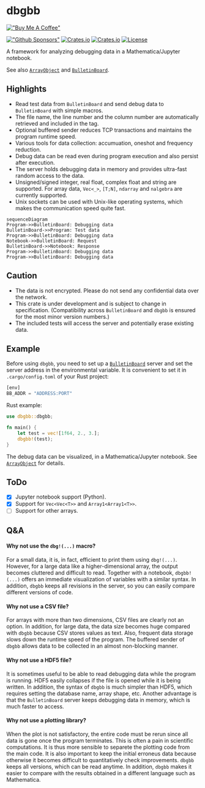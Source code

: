 dbgbb
===========================
[!["Buy Me A Coffee"](https://www.buymeacoffee.com/assets/img/custom_images/orange_img.png)](https://www.buymeacoffee.com/YShojiHEP)

[!["Github Sponsors"](https://img.shields.io/badge/GitHub-Sponsors-red?style=flat-square)](https://github.com/sponsors/YShoji-HEP)
[![Crates.io](https://img.shields.io/crates/v/dbgbb?style=flat-square)](https://crates.io/crates/dbgbb)
[![Crates.io](https://img.shields.io/crates/d/dbgbb?style=flat-square)](https://crates.io/crates/dbgbb)
[![License](https://img.shields.io/badge/license-Apache%202.0-blue?style=flat-square)](https://github.com/YShoji-HEP/dbgbb/blob/main/LICENSE.txt)

A framework for analyzing debugging data in a Mathematica/Jupyter notebook.

See also [`ArrayObject`](https://github.com/YShoji-HEP/ArrayObject) and [`BulletinBoard`](https://github.com/YShoji-HEP/BulletinBoard).

Highlights
----------
* Read test data from `BulletinBoard` and send debug data to `BulletinBoard` with simple macros.
* The file name, the line number and the column number are automatically retrieved and included in the tag.
* Optional buffered sender reduces TCP transactions and maintains the program runtime speed.
* Various tools for data collection: accumuation, oneshot and frequency reduction.
* Debug data can be read even during program execution and also persist after execution.
* The server holds debugging data in memory and provides ultra-fast random access to the data.
* Unsigned/signed integer, real float, complex float and string are supported. For array data, `Vec<_>`, `[T;N]`, `ndarray` and `nalgebra` are currently supported.
* Unix sockets can be used with Unix-like operating systems, which makes the communication speed quite fast.

```mermaid
sequenceDiagram
Program->>BulletinBoard: Debugging data
BulletinBoard->>Program: Test data
Program->>BulletinBoard: Debugging data
Notebook->>BulletinBoard: Request
BulletinBoard->>Notebook: Response
Program->>BulletinBoard: Debugging data
Program->>BulletinBoard: Debugging data
```

Caution
-------
* The data is not encrypted. Please do not send any confidential data over the network.
* This crate is under development and is subject to change in specification. (Compatibility across `BulletinBoard` and `dbgbb` is ensured for the most minor version numbers.)
* The included tests will access the server and potentially erase existing data.

Example
-------
Before using `dbgbb`, you need to set up a [`BulletinBoard`](https://github.com/YShoji-HEP/BulletinBoard) server and set the server address in the environmental variable. It is convenient to set it in `.cargo/config.toml` of your Rust project:
```rust
[env]
BB_ADDR = "ADDRESS:PORT"
```

Rust example:
```rust
use dbgbb::dbgbb;

fn main() {
    let test = vec![1f64, 2., 3.];
    dbgbb!(test);
}
```

The debug data can be visualized, in a Mathematica/Jupyter notebook. See [`ArrayObject`](https://github.com/YShoji-HEP/ArrayObject) for details.

ToDo
----
- [x] Jupyter notebook support (Python).
- [x] Support for `Vec<Vec<T>>` and `Array1<Array1<T>>`.
- [ ] Support for other arrays.

Q&A
--------------
#### Why not use the `dbg!(...)` macro?
For a small data, it is, in fact, efficient to print them using `dbg!(...)`. However, for a large data like a higher-dimensional array, the output becomes cluttered and difficult to read. Together with a notebook, `dbgbb!(...)` offers an immediate visualization of variables with a similar syntax. In addition, `dbgbb` keeps all revisions in the server, so you can easily compare different versions of code.

#### Why not use a CSV file?
For arrays with more than two dimensions, CSV files are clearly not an option. In addition, for large data, the data size becomes huge compared with `dbgbb` because CSV stores values as text. Also, frequent data storage slows down the runtime speed of the program. The buffered sender of `dbgbb` allows data to be collected in an almost non-blocking manner.

#### Why not use a HDF5 file?
It is sometimes useful to be able to read debugging data while the program is running. HDF5 easily collapses if the file is opened while it is being written. In addition, the syntax of `dbgbb` is much simpler than HDF5, which requires setting the database name, array shape, etc.
Another advantage is that the `BulletinBoard` server keeps debugging data in memory, which is much faster to access.

#### Why not use a plotting library?
When the plot is not satisfactory, the entire code must be rerun since all data is gone once the program terminates. This is often a pain in scientific computations. It is thus more sensible to separete the plotting code from the main code.
It is also important to keep the initial erroneus data because otherwise it becomes difficult to quantitatively check improvements. `dbgbb` keeps all versions, which can be read anytime.
In addition, `dbgbb` makes it easier to compare with the results obtained in a different language such as Mathematica.

